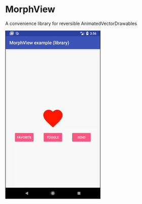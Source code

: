 # MorphView
A convenience library for reversible AnimatedVectorDrawables

<img src="example.gif" width="300" />
